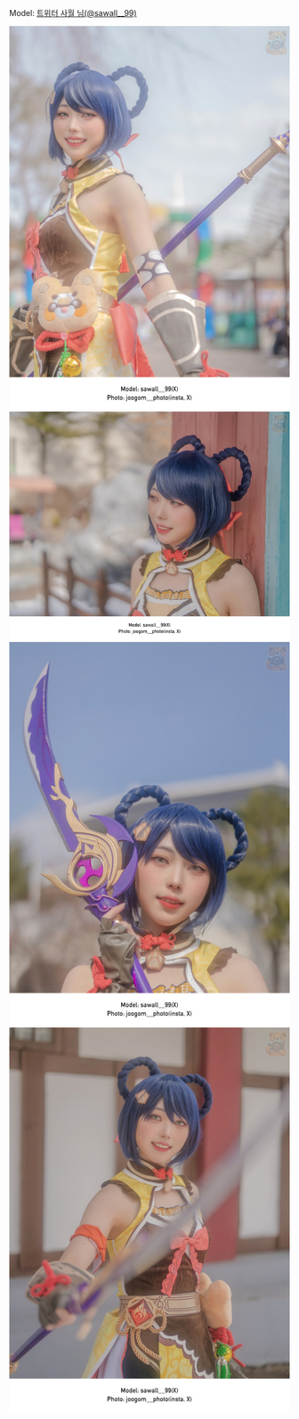 ﻿---
dddd: 2024.02.24 코페
nickname: 사월
sns_type: x
sns_id: sawall__99
---

Model: <a href="https://x.com/sawall__99" target="_blank">트위터 사월 님(@sawall__99)</a>

![B61220240226224230945.jpg](/assets/img/2024/02-24/사월/B61220240226224230945.jpg)
![B61220240226225258677.jpg](/assets/img/2024/02-24/사월/B61220240226225258677.jpg)
![B61220240226225644629.jpg](/assets/img/2024/02-24/사월/B61220240226225644629.jpg)
![B61220240226225908189.jpg](/assets/img/2024/02-24/사월/B61220240226225908189.jpg)